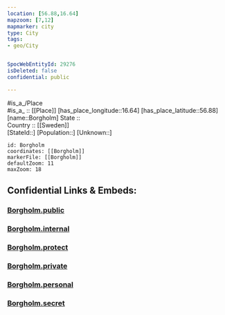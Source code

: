 ```yaml
---
location: [56.88,16.64] 
mapzoom: [7,12] 
mapmarker: city 
type: City
tags:
- geo/City


SpocWebEntityId: 29276
isDeleted: false
confidential: public

---
```

#is_a_/Place  
#is_a_ :: [[Place]] 
[has_place_longitude::16.64] 
[has_place_latitude::56.88] 
[name::Borgholm] 
State ::  
Country :: [[Sweden]]  
[StateId::] 
[Population::] 
[Unknown::] 


```leaflet
id: Borgholm
coordinates: [[Borgholm]] 
markerFile: [[Borgholm]] 
defaultZoom: 11 
maxZoom: 18
```


## Confidential Links & Embeds: 

### [Borgholm.public](/_public/\Earth\Continent\Europe\Europe~North\Sweden\Provinces~Sweden\Kalmar\counties~KalmarBorgholm.public.md) 

### [Borgholm.internal](/_internal/\Earth\Continent\Europe\Europe~North\Sweden\Provinces~Sweden\Kalmar\counties~KalmarBorgholm.internal.md) 

### [Borgholm.protect](/_protect/\Earth\Continent\Europe\Europe~North\Sweden\Provinces~Sweden\Kalmar\counties~KalmarBorgholm.protect.md) 

### [Borgholm.private](/_private/\Earth\Continent\Europe\Europe~North\Sweden\Provinces~Sweden\Kalmar\counties~KalmarBorgholm.private.md) 

### [Borgholm.personal](/_personal/\Earth\Continent\Europe\Europe~North\Sweden\Provinces~Sweden\Kalmar\counties~KalmarBorgholm.personal.md) 

### [Borgholm.secret](/_secret/\Earth\Continent\Europe\Europe~North\Sweden\Provinces~Sweden\Kalmar\counties~KalmarBorgholm.secret.md)

